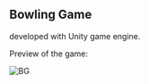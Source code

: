 ## Bowling Game
developed with Unity game engine.

Preview of the game:

![BG](https://github.com/user-attachments/assets/ee5a5162-6a9c-46f5-8f30-bf1de3943dcc)

